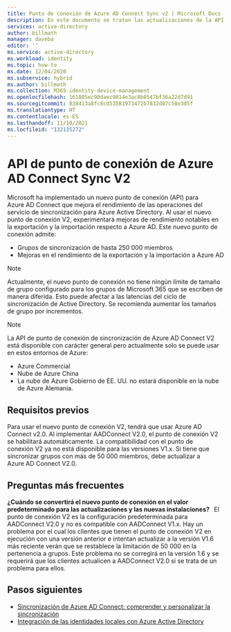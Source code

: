 ```yaml
---
title: Punto de conexión de Azure AD Connect Sync v2 | Microsoft Docs
description: En este documento se tratan las actualizaciones de la API de los puntos de conexión de Azure AD Connect Sync v2.
services: active-directory
author: billmath
manager: daveba
editor: ''
ms.service: active-directory
ms.workload: identity
ms.topic: how-to
ms.date: 12/04/2020
ms.subservice: hybrid
ms.author: billmath
ms.collection: M365-identity-device-management
ms.openlocfilehash: 161805ec90daec9814e3ac8b0547bf36a22d7d91
ms.sourcegitcommit: 838413a8fc8cd53581973472b7832d87c58e3d5f
ms.translationtype: HT
ms.contentlocale: es-ES
ms.lasthandoff: 11/10/2021
ms.locfileid: "132135272"
---
```

# <a name="azure-ad-connect-sync-v2-endpoint-api"></a>API de punto de conexión de Azure AD Connect Sync V2 
Microsoft ha implementado un nuevo punto de conexión (API) para Azure AD Connect que mejora el rendimiento de las operaciones del servicio de sincronización para Azure Active Directory. Al usar el nuevo punto de conexión V2, experimentará mejoras de rendimiento notables en la exportación y la importación respecto a Azure AD. Este nuevo punto de conexión admite:
    
 - Grupos de sincronización de hasta 250 000 miembros
 - Mejoras en el rendimiento de la exportación y la importación a Azure AD
 
> [!NOTE]
> Actualmente, el nuevo punto de conexión no tiene ningún límite de tamaño de grupo configurado para los grupos de Microsoft 365 que se escriben de manera diferida. Esto puede afectar a las latencias del ciclo de sincronización de Active Directory. Se recomienda aumentar los tamaños de grupo por incrementos.  

>[!NOTE]
> La API de punto de conexión de sincronización de Azure AD Connect V2 está disponible con carácter general pero actualmente solo se puede usar en estos entornos de Azure:
> - Azure Commercial
> - Nube de Azure China
> - La nube de Azure Gobierno de EE. UU. no estará disponible en la nube de Azure Alemania.

## <a name="prerequisites"></a>Requisitos previos  
Para usar el nuevo punto de conexión V2, tendrá que usar Azure AD Connect v2.0. Al implementar AADConnect V2.0, el punto de conexión V2 se habilitará automáticamente.
La compatibilidad con el punto de conexión V2 ya no está disponible para las versiones V1.x. Si tiene que sincronizar grupos con más de 50 000 miembros, debe actualizar a Azure AD Connect V2.0.

## <a name="frequently-asked-questions"></a>Preguntas más frecuentes  
 
**¿Cuándo se convertirá el nuevo punto de conexión en el valor predeterminado para las actualizaciones y las nuevas instalaciones?**   El punto de conexión V2 es la configuración predeterminada para AADConnect V2.0 y no es compatible con AADConnect V1.x.
Hay un problema por el cual los clientes que tienen el punto de conexión V2 en ejecución con una versión anterior e intentan actualizar a la versión V1.6 más reciente verán que se restablece la limitación de 50 000 en la pertenencia a grupos. Este problema no se corregirá en la versión 1.6 y se requerirá que los clientes actualicen a AADConnect V2.0 si se trata de un problema para ellos.

## <a name="next-steps"></a>Pasos siguientes

* [Sincronización de Azure AD Connect: comprender y personalizar la sincronización](how-to-connect-sync-whatis.md)
* [Integración de las identidades locales con Azure Active Directory](whatis-hybrid-identity.md)

